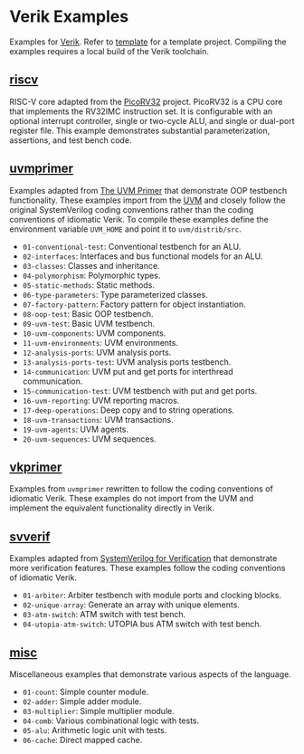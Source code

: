 # Verik Examples

Examples for [Verik](https://github.com/frwang96/verik).
Refer to [template](https://github.com/frwang96/verik-template) for a template project.
Compiling the examples requires a local build of the Verik toolchain.

<!--- examples --->

## [riscv](https://github.com/frwang96/verik-examples/tree/main/riscv)

RISC-V core adapted from the [PicoRV32](https://github.com/YosysHQ/picorv32) project.
PicoRV32 is a CPU core that implements the RV32IMC instruction set.
It is configurable with an optional interrupt controller, single or two-cycle ALU, and single or dual-port register
file.
This example demonstrates substantial parameterization, assertions, and test bench code.

## [uvmprimer](https://github.com/frwang96/verik-examples/tree/main/uvmprimer)

Examples adapted from [The UVM Primer](https://sites.google.com/view/uvmprimer-com/home) that demonstrate OOP testbench
functionality.
These examples import from the [UVM](https://github.com/accellera/uvm) and closely follow the original SystemVerilog
coding conventions rather than the coding conventions of idiomatic Verik.
To compile these examples define the environment variable `UVM_HOME` and point it to `uvm/distrib/src`.

- `01-conventional-test`: Conventional testbench for an ALU.
- `02-interfaces`: Interfaces and bus functional models for an ALU.
- `03-classes`: Classes and inheritance.
- `04-polymorphism`: Polymorphic types.
- `05-static-methods`: Static methods.
- `06-type-parameters`: Type parameterized classes.
- `07-factory-pattern`: Factory pattern for object instantiation.
- `08-oop-test`: Basic OOP testbench.
- `09-uvm-test`: Basic UVM testbench.
- `10-uvm-components`: UVM components.
- `11-uvm-environments`: UVM environments.
- `12-analysis-ports`: UVM analysis ports.
- `13-analysis-ports-test`: UVM analysis ports testbench.
- `14-communication`: UVM put and get ports for interthread communication.
- `15-communication-test`: UVM testbench with put and get ports.
- `16-uvm-reporting`: UVM reporting macros.
- `17-deep-operations`: Deep copy and to string operations.
- `18-uvm-transactions`: UVM transactions.
- `19-uvm-agents`: UVM agents.
- `20-uvm-sequences`: UVM sequences.
 
## [vkprimer](https://github.com/frwang96/verik-examples/tree/main/vkprimer)

Examples from `uvmprimer` rewritten to follow the coding conventions of idiomatic Verik.
These examples do not import from the UVM and implement the equivalent functionality directly in Verik.

## [svverif](https://github.com/frwang96/verik-examples/tree/main/svverif)

Examples adapted from [SystemVerilog for Verification](http://www.chris.spear.net/systemverilog/default.htm) that
demonstrate more verification features.
These examples follow the coding conventions of idiomatic Verik.

- `01-arbiter`: Arbiter testbench with module ports and clocking blocks.
- `02-unique-array`: Generate an array with unique elements.
- `03-atm-switch`: ATM switch with test bench.
- `04-utopia-atm-switch`: UTOPIA bus ATM switch with test bench.

## [misc](https://github.com/frwang96/verik-examples/tree/main/misc)

Miscellaneous examples that demonstrate various aspects of the language.

- `01-count`: Simple counter module.
- `02-adder`: Simple adder module.
- `03-multiplier`: Simple multiplier module.
- `04-comb`: Various combinational logic with tests.
- `05-alu`: Arithmetic logic unit with tests.
- `06-cache`: Direct mapped cache.
